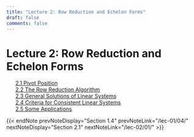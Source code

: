 ```yaml
---
title: "Lecture 2: Row Reduction and Echelon Forms"
draft: false
comments: false
---
```


# Lecture 2: Row Reduction and Echelon Forms

<ul>
  <li style="list-style-type: none;"><a href="/notes/mth-261/lec-02/01">2.1 Pivot Position</a></li>
  <li style="list-style-type: none;"><a href="/notes/mth-261/lec-02/02">2.2 The Row Reduction Algorithm</a></li>
  <li style="list-style-type: none;"><a href="/notes/mth-261/lec-02/03">2.3 General Solutions of Linear Systems</a></li>
  <li style="list-style-type: none;"><a href="/notes/mth-261/lec-02/04">2.4 Criteria for Consistent Linear Systems</a></li>
  <li style="list-style-type: none;"><a href="/notes/mth-261/lec-02/05">2.5 Some Applications</a></li>
</ul>

{{< endNote prevNoteDisplay="Section 1.4" prevNoteLink="/lec-01/04/" nextNoteDisplay="Section 2.1" nextNoteLink="/lec-02/01/" >}}
